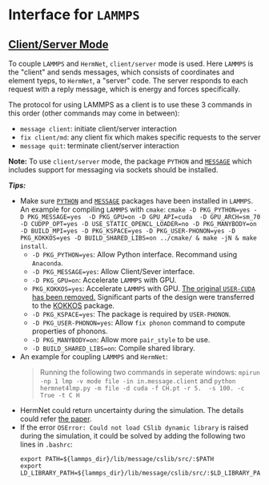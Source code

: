 # Interface for `LAMMPS`
## [Client/Server Mode](https://lammps.sandia.gov/doc/Howto_client_server.html)
To couple `LAMMPS` and `HermNet`, `client/server` mode is used. Here `LAMMPS` is the "client" and sends messages, which consists of coordinates and element tyeps, to `HermNet`, a "server" code. The server responds to each request with a reply message, which is energy and forces specifically.

The protocol for using LAMMPS as a client is to use these 3 commands in this order (other commands may come in between):
* `message client`: initiate client/server interaction
* `fix client/md`: any client fix which makes specific requests to the server
* `message quit`: terminate client/server interaction

**Note:** To use `client/server` mode, the package `PYTHON` and [`MESSAGE`](https://lammps.sandia.gov/doc/Build_extras.html#message) which includes support for messaging via sockets should be installed.

***Tips:***
* Make sure [`PYTHON`](https://lammps.sandia.gov/doc/Build_extras.html#python-package) and [`MESSAGE`](https://lammps.sandia.gov/doc/Build_extras.html#message) packages have been installed in `LAMMPS`. An example for compiling `LAMMPS` with `cmake`: `cmake -D PKG_PYTHON=yes -D PKG_MESSAGE=yes  -D PKG_GPU=on -D GPU_API=cuda  -D GPU_ARCH=sm_70 -D CUDPP_OPT=yes -D USE_STATIC_OPENCL_LOADER=no -D PKG_MANYBODY=on -D BUILD_MPI=yes -D PKG_KSPACE=yes -D PKG_USER-PHONON=yes -D PKG_KOKKOS=yes -D BUILD_SHARED_LIBS=on ../cmake/ & make -jN & make install`.
  * `-D PKG_PYTHON=yes`: Allow Python interface. Recommand using `Anaconda`.
  * `-D PKG_MESSAGE=yes`: Allow Client/Sever interface.
  * `-D PKG_GPU=on`: Accelerate `LAMMPS` with GPU.
  * `PKG_KOKKOS=yes`: Accelerate `LAMMPS` with GPU. [The original `USER-CUDA` has been removed.](https://docs.lammps.org/Commands_removed.html) Significant parts of the design were transferred to the [KOKKOS](https://docs.lammps.org/Speed_kokkos.html) package.
  * `-D PKG_KSPACE=yes`: The package is required by `USER-PHONON`.
  * `-D PKG_USER-PHONON=yes`: Allow `fix phonon` command to compute properties of phonons.
  * `-D PKG_MANYBODY=on`: Allow more `pair_style` to be use.
  * `-D BUILD_SHARED_LIBS=on`: Compile shared library.
* An example for coupling `LAMMPS` and `HermNet`:
    > Running the following two commands in seperate windows:
      `mpirun -np 1 lmp -v mode file -in in.message.client` and
      `python hermnet4lmp.py -m file -d cuda -f CH.pt -r 5.  -s 100. -c True -t C H`
* HermNet could return uncertainty during the simulation. The details could refer [the paper](https://arxiv.org/abs/1506.02142).
* If the error `OSError: Could not load CSlib dynamic library` is raised during the simulation, it could be solved by adding the following two lines in `.bashrc`:
  ```
  export PATH=${lammps_dir}/lib/message/cslib/src/:$PATH
  export LD_LIBRARY_PATH=${lammps_dir}/lib/message/cslib/src/:$LD_LIBRARY_PATH
  ```